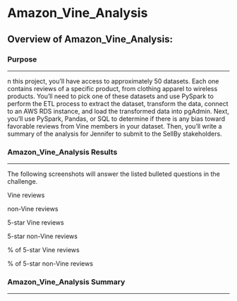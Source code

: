 # Amazon_Vine_Analysis

## Overview of Amazon_Vine_Analysis:

### Purpose
___
n this project, you’ll have access to approximately 50 datasets. Each one contains reviews of a specific product, from clothing apparel to wireless products. You’ll need to pick one of these datasets and use PySpark to perform the ETL process to extract the dataset, transform the data, connect to an AWS RDS instance, and load the transformed data into pgAdmin. Next, you’ll use PySpark, Pandas, or SQL to determine if there is any bias toward favorable reviews from Vine members in your dataset. Then, you’ll write a summary of the analysis for Jennifer to submit to the SellBy stakeholders.

### Amazon_Vine_Analysis Results
___
The following screenshots will answer the listed bulleted questions in the challenge.

Vine reviews

non-Vine reviews

5-star Vine reviews

5-star non-Vine reviews

% of 5-star Vine reviews 

% of 5-star non-Vine reviews


### Amazon_Vine_Analysis Summary
___

